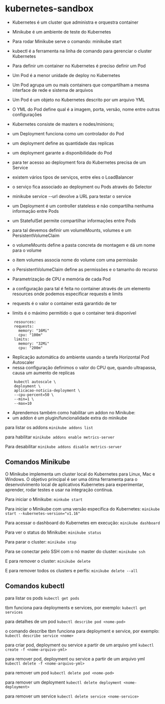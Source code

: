 # kubernetes-sandbox

- Kubernetes é um cluster que administra e orquestra container
- Minikube é um ambiente de teste do Kubernetes
- Para rodar Minikube serve o comando: minikube start
- kubectl é a ferramenta na linha de comando para gerenciar o cluster Kubernetes
- Para definir um container no Kubernetes é preciso definir um Pod
 - Um Pod é a menor unidade de deploy no Kubernetes
 - Um Pod agrupa um ou mais containers que compartilham a mesma interface de rede e sistema de arquivos
 - Um Pod é um objeto no Kubernetes descrito por um arquivo YML
 - O YML do Pod define qual é a imagem, porta, versão, nome entre outras configurações
 
- Kubernetes consiste de masters e nodes/minions;
- um Deployment funciona como um controlador do Pod
 - um deployment define as quantidade das replicas
 - um deployment garante a disponibilidade do Pod
- para ter acesso ao deployment fora do Kubernetes precisa de um Service
 - existem vários tipos de serviços, entre eles o LoadBalancer
 - o serviço fica associado ao deployment ou Pods através do Selector 
- minikube service <nome-service> --url devolve a URL para testar o service

- um Deployment é um controller stateless e não compartilha nenhuma informação entre Pods
- um StatefulSet permite compartilhar informações entre Pods
- para tal devemos definir um volumeMounts, volumes e um PersistentVolumeClaim
 - o volumeMounts define a pasta concreta de montagem e dá um nome para o volume
 - o item volumes associa nome do volume com uma permissão
 - o PersistentVolumeClaim define as permissões e o tamanho do recurso

- Parametrização de CPU e memória de cada Pod
 - a configuração para tal é feita no container através de um elemento resources onde podemos especificar requests e limits
 - requests é o valor o container está garantido de ter
 - limits é o máximo permitido o que o container terá disponível
```
    resources:
    requests:
      memory: "16Mi"
      cpu: "100m"
    limits:
      memory: "32Mi"
      cpu: "200m"
```

- Replicação automática do ambiente usando a tarefa Horizontal Pod Autoscaler
 - nessa configuração definimos o valor do CPU que, quando ultrapassa, causa um aumento de replicas
```
    kubectl autoscale \
    deployment \
    aplicacao-noticia-deployment \
    --cpu-percent=50 \
    --min=1 \
    --max=10
```

- Aprendemos também como habilitar um addon no Minikube:
 - um addon é um plugin/funcionalidade extra do minikube

para listar os addons
```minikube addons list```

para habilitar
```minikube addons enable metrics-server```

Para desabilitar
```minikube addons disable metrics-server```

## Comandos Minikube

O Minikube implementa um cluster local do Kubernetes para Linux, Mac e Windows. O objetivo principal é ser uma ótima ferramenta para o desenvolvimento local de aplicativos Kubernetes para experimentar, aprender, rodar testes e usar na integração contínua.

Para iniciar o Minikube:
```minkube start```

Para iniciar o Minikube com uma versão especifica do Kubernetes:
```minikube start --kubernetes-version="v1.16"```

Para acessar o dashboard do Kubernetes em execução:
```minikube dashboard```

Para ver o status do Minikube:
```minikube status```

Para parar o cluster:
```minikube stop```

Para se conectar pelo SSH com o nó master do cluster:
```minikube ssh```

E para remover o cluster:
```minikube delete```

E para remover todos os clusters e perfis:
```minikube delete --all```

## Comandos kubectl

para listar os pods
```kubectl get pods```

tbm funciona para deployments e services, por exemplo:
```kubectl get services```

para detalhes de um pod
```kubectl describe pod <nome-pod>```

o comando describe tbm funciona para deployment e service, por exemplo:
```kubectl describe service <nome>```

para criar pod, deployment ou service a partir de um arquivo yml
```kubectl create -f <nome-arquivo-yml>```

para remover pod, deployment ou service a partir de um arquivo yml
```kubectl delete -f <nome-arquivo-yml>```

para remover um pod
```kubectl delete pod <nome-pod>```

para remover um deployment
```kubectl delete deployment <nome-deployment>```

para remover um service
```kubectl delete service <nome-service>```
